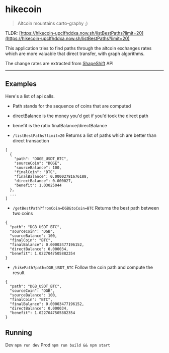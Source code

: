hikecoin
=======

> Altcoin mountains carto-graphy ;)


TLDR: [https://hikecoin-upclfhddxa.now.sh/listBestPaths?limit=20](https://hikecoin-upclfhddxa.now.sh/listBestPaths?limit=20)

This application tries to find paths through the altcoin exchanges rates which are more valuable that direct transfer, with graph algorithms.

The change rates are extracted from [ShapeShift](https://shapeshift.io) API

----------

## Examples
Here's a list of api calls.
- Path stands for the sequence of coins that are computed
- directBalance is the money you'd get if you'd took the direct path
- benefit is the ratio finalBalance/directBalance


- `/listBestPaths?limit=20`
Returns a list of paths which are better than direct transaction
```
[
  {
    "path": "DOGE_USDT_BTC",
    "sourceCoin": "DOGE",
    "sourceBalance": 100,
    "finalCoin": "BTC",
    "finalBalance": 0.00002781676188,
    "directBalance": 0.000027,
    "benefit": 1.03025044
  },
  ...
]
```
- `/getBestPath?fromCoin=DGB&toCoin=BTC`
Returns the best path between two coins
```
{
  "path": "DGB_USDT_BTC",
  "sourceCoin": "DGB",
  "sourceBalance": 100,
  "finalCoin": "BTC",
  "finalBalance": 0.00003477196152,
  "directBalance": 0.000034,
  "benefit": 1.0227047505882354
}
```


- `/hikePath?path=DGB_USDT_BTC`
Follow the coin path and compute the result
```
{
  "path": "DGB_USDT_BTC",
  "sourceCoin": "DGB",
  "sourceBalance": 100,
  "finalCoin": "BTC",
  "finalBalance": 0.00003477196152,
  "directBalance": 0.000034,
  "benefit": 1.0227047505882354
}
```


## Running
Dev
`npm run dev`
Prod
`npm run build && npm start`
